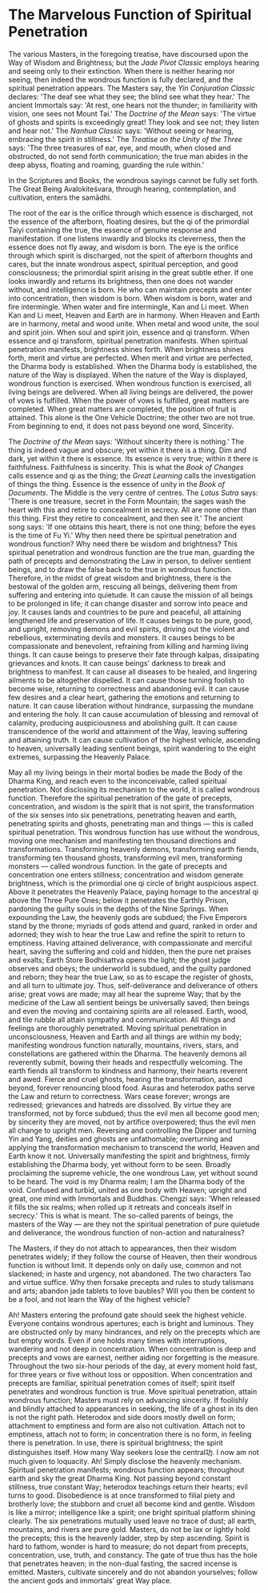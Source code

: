 # The Marvelous Function of Spiritual Penetration

The various Masters, in the foregoing treatise, have discoursed upon the Way of Wisdom and Brightness; but the *Jade Pivot Classic* employs hearing and seeing only to their extinction. When there is neither hearing nor seeing, then indeed the wondrous function is fully declared, and the spiritual penetration appears. The Masters say, the *Yin Conjuration Classic* declares: 'The deaf see what they see; the blind see what they hear.' The ancient Immortals say: 'At rest, one hears not the thunder; in familiarity with vision, one sees not Mount Tai.' The *Doctrine of the Mean* says: 'The virtue of ghosts and spirits is exceedingly great! They look and see not; they listen and hear not.' The *Nanhua Classic* says: 'Without seeing or hearing, embracing the spirit in stillness.' The *Treatise on the Unity of the Three* says: 'The three treasures of ear, eye, and mouth, when closed and obstructed, do not send forth communication; the true man abides in the deep abyss, floating and roaming, guarding the rule within.' 

In the Scriptures and Books, the wondrous sayings cannot be fully set forth. The Great Being Avalokiteśvara, through hearing, contemplation, and cultivation, enters the samādhi.

The root of the ear is the orifice through which essence is discharged, not the essence of the afterborn, floating desires, but the qi of the primordial Taiyi containing the true, the essence of genuine response and manifestation. If one listens inwardly and blocks its cleverness, then the essence does not fly away, and wisdom is born. The eye is the orifice through which spirit is discharged, not the spirit of afterborn thoughts and cares, but the innate wondrous aspect, spiritual perception, and good consciousness; the primordial spirit arising in the great subtle ether. If one looks inwardly and returns its brightness, then one does not wander without, and intelligence is born. He who can maintain precepts and enter into concentration, then wisdom is born. When wisdom is born, water and fire intermingle. When water and fire intermingle, Kan and Li meet. When Kan and Li meet, Heaven and Earth are in harmony. When Heaven and Earth are in harmony, metal and wood unite. When metal and wood unite, the soul and spirit join. When soul and spirit join, essence and qi transform. When essence and qi transform, spiritual penetration manifests. When spiritual penetration manifests, brightness shines forth. When brightness shines forth, merit and virtue are perfected. When merit and virtue are perfected, the Dharma body is established. When the Dharma body is established, the nature of the Way is displayed. When the nature of the Way is displayed, wondrous function is exercised. When wondrous function is exercised, all living beings are delivered. When all living beings are delivered, the power of vows is fulfilled. When the power of vows is fulfilled, great matters are completed. When great matters are completed, the position of fruit is attained. This alone is the One Vehicle Doctrine; the other two are not true. From beginning to end, it does not pass beyond one word, Sincerity.

The *Doctrine of the Mean* says: 'Without sincerity there is nothing.' The thing is indeed vague and obscure; yet within it there is a thing. Dim and dark, yet within it there is essence. Its essence is very true; within it there is faithfulness. Faithfulness is sincerity. This is what the *Book of Changes* calls essence and qi as the thing; the *Great Learning* calls the investigation of things the thing. Essence is the essence of unity in the *Book of Documents*. The Middle is the very centre of centres. The *Lotus Sutra* says: 'There is one treasure, secret in the Form Mountain; the sages wash the heart with this and retire to concealment in secrecy. All are none other than this thing. First they retire to concealment, and then see it.' The ancient song says: 'If one obtains this heart, there is not one thing; before the eyes is the time of Fu Yi.' Why then need there be spiritual penetration and wondrous function? Why need there be wisdom and brightness? This spiritual penetration and wondrous function are the true man, guarding the path of precepts and demonstrating the Law in person, to deliver sentient beings, and to draw the false back to the true in wondrous function. Therefore, in the midst of great wisdom and brightness, there is the bestowal of the golden arm, rescuing all beings, delivering them from suffering and entering into quietude. It can cause the mission of all beings to be prolonged in life; it can change disaster and sorrow into peace and joy. It causes lands and countries to be pure and peaceful, all attaining lengthened life and preservation of life. It causes beings to be pure, good, and upright, removing demons and evil spirits, driving out the violent and rebellious, exterminating devils and monsters. It causes beings to be compassionate and benevolent, refraining from killing and harming living things. It can cause beings to preserve their fate through kalpas, dissipating grievances and knots. It can cause beings' darkness to break and brightness to manifest. It can cause all diseases to be healed, and lingering ailments to be altogether dispelled. It can cause those turning foolish to become wise, returning to correctness and abandoning evil. It can cause few desires and a clear heart, gathering the emotions and returning to nature. It can cause liberation without hindrance, surpassing the mundane and entering the holy. It can cause accumulation of blessing and removal of calamity, producing auspiciousness and abolishing guilt. It can cause transcendence of the world and attainment of the Way, leaving suffering and attaining truth. It can cause cultivation of the highest vehicle, ascending to heaven, universally leading sentient beings, spirit wandering to the eight extremes, surpassing the Heavenly Palace.

May all my living beings in their mortal bodies be made the Body of the Dharma King, and reach even to the inconceivable, called spiritual penetration. Not disclosing its mechanism to the world, it is called wondrous function. Therefore the spiritual penetration of the gate of precepts, concentration, and wisdom is the spirit that is not spirit, the transformation of the six senses into six penetrations, penetrating heaven and earth, penetrating spirits and ghosts, penetrating man and things — this is called spiritual penetration. This wondrous function has use without the wondrous, moving one mechanism and manifesting ten thousand directions and transformations. Transforming heavenly demons, transforming earth fiends, transforming ten thousand ghosts, transforming evil men, transforming monsters — called wondrous function. In the gate of precepts and concentration one enters stillness; concentration and wisdom generate brightness, which is the primordial one qi circle of bright auspicious aspect. Above it penetrates the Heavenly Palace, paying homage to the ancestral qi above the Three Pure Ones; below it penetrates the Earthly Prison, pardoning the guilty souls in the depths of the Nine Springs. When expounding the Law, the heavenly gods are subdued; the Five Emperors stand by the throne; myriads of gods attend and guard, ranked in order and adorned; they wish to hear the true Law and refine the spirit to return to emptiness. Having attained deliverance, with compassionate and merciful heart, saving the suffering and cold and hidden, then the pure net praises and exalts; Earth Store Bodhisattva opens the light; the ghost judge observes and obeys; the underworld is subdued, and the guilty pardoned and reborn; they hear the true Law, so as to escape the register of ghosts, and all turn to ultimate joy. Thus, self-deliverance and deliverance of others arise; great vows are made; may all hear the supreme Way; that by the medicine of the Law all sentient beings be universally saved; then beings and even the moving and containing spirits are all released. Earth, wood, and tile rubble all attain sympathy and communication. All things and feelings are thoroughly penetrated. Moving spiritual penetration in unconsciousness, Heaven and Earth and all things are within my body; manifesting wondrous function naturally, mountains, rivers, stars, and constellations are gathered within the Dharma. The heavenly demons all reverently submit, bowing their heads and respectfully welcoming. The earth fiends all transform to kindness and harmony, their hearts reverent and awed. Fierce and cruel ghosts, hearing the transformation, ascend beyond, forever renouncing blood food. Asuras and heterodox paths serve the Law and return to correctness. Wars cease forever; wrongs are redressed; grievances and hatreds are dissolved. By virtue they are transformed, not by force subdued; thus the evil men all become good men; by sincerity they are moved, not by artifice overpowered; thus the evil men all change to upright men. Reversing and controlling the Dipper and turning Yin and Yang, deities and ghosts are unfathomable; overturning and applying the transformation mechanism to transcend the world, Heaven and Earth know it not. Universally manifesting the spirit and brightness, firmly establishing the Dharma body, yet without form to be seen. Broadly proclaiming the supreme vehicle, the one wondrous Law, yet without sound to be heard. The void is my Dharma realm; I am the Dharma body of the void. Confused and turbid, united as one body with Heaven; upright and great, one mind with Immortals and Buddhas. Chengzi says: 'When released it fills the six realms; when rolled up it retreats and conceals itself in secrecy.' This is what is meant. The so-called parents of beings, the masters of the Way — are they not the spiritual penetration of pure quietude and deliverance, the wondrous function of non-action and naturalness?

The Masters, if they do not attach to appearances, then their wisdom penetrates widely; if they follow the course of Heaven, then their wondrous function is without limit. It depends only on daily use, common and not slackened; in haste and urgency, not abandoned. The two characters Tao and virtue suffice. Why then forsake precepts and rules to study talismans and arts; abandon jade tablets to love baubles? Will you then be content to be a fool, and not learn the Way of the highest vehicle?

Ah! Masters entering the profound gate should seek the highest vehicle. Everyone contains wondrous apertures; each is bright and luminous. They are obstructed only by many hindrances, and rely on the precepts which are but empty words. Even if one holds many times with interruptions, wandering and not deep in concentration. When concentration is deep and precepts and vows are earnest, neither aiding nor forgetting is the measure. Throughout the two six-hour periods of the day, at every moment hold fast, for three years or five without loss or opposition. When concentration and precepts are familiar, spiritual penetration comes of itself; spirit itself penetrates and wondrous function is true. Move spiritual penetration, attain wondrous function; Masters must rely on advancing sincerity. If foolishly and blindly attached to appearances in seeking, the life of a ghost in its den is not the right path. Heterodox and side doors mostly dwell on form; attachment to emptiness and form are also not cultivation. Attach not to emptiness, attach not to form; in concentration there is no form, in feeling there is penetration. In use, there is spiritual brightness; the spirit distinguishes itself. How many Way seekers lose the central功. I now am not much given to loquacity. Ah! Simply disclose the heavenly mechanism. Spiritual penetration manifests; wondrous function appears; throughout earth and sky the great Dharma King. Not passing beyond constant stillness, true constant Way; heterodox teachings return their hearts; evil turns to good. Disobedience is at once transformed to filial piety and brotherly love; the stubborn and cruel all become kind and gentle. Wisdom is like a mirror; intelligence like a spirit; one bright spiritual platform shining clearly. The six penetrations mutually used leave no trace of dust; all earth, mountains, and rivers are pure gold. Masters, do not be lax or lightly hold the precepts; this is the heavenly ladder, step by step ascending. Spirit is hard to fathom, wonder is hard to measure; do not depart from precepts, concentration, use, truth, and constancy. The gate of true thus has the hole that penetrates heaven; in the non-dual fasting, the sacred incense is emitted. Masters, cultivate sincerely and do not abandon yourselves; follow the ancient gods and immortals’ great Way place.
